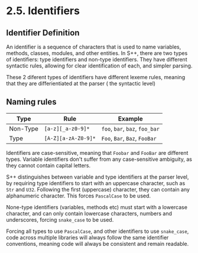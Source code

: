 # 2.5. Identifiers

<primary-label ref="header-label"/>

<secondary-label ref="complete"/>

## Identifier Definition

An identifier is a sequence of characters that is used to name variables, methods, classes, modules, and other entities.
In S++, there are two types of identifiers: type identifiers and non-type identifiers. They have different syntactic
rules, allowing for clear identification of each, and simpler parsing.

These 2 diferent types of identifiers have different lexeme rules, meaning that they are differientiated at the parser (
the syntactic level)

## Naming rules

| Type     | Rule                | Example                        |
|----------|---------------------|--------------------------------|
| Non-Type | `[a-z][_a-z0-9]*`   | `foo`, `bar`, `baz`, `foo_bar` |
| Type     | `[A-Z][a-zA-Z0-9]*` | `Foo`, `Bar`, `Baz`, `FooBar`  |

Identifiers are case-sensitive, meaning that `Foobar` and `FooBar` are different types. Variable identifiers don't
suffer from any case-sensitive ambiguity, as they cannot contain capital letters.

S++ distinguishes between variable and type identifiers at the parser level, by requiring type identifiers to start with
an uppercase character, such as `Str` and `U32`. Following the first (uppercase) character, they can contain any
alphanumeric character. This forces `PascalCase` to be used.

None-type identifiers (variables, methods etc) must start with a lowercase character, and can only contain lowercase
characters, numbers and underscores, forcing `snake_case` to be used.

Forcing all types to use `PascalCase`, and other identifiers to use `snake_case`, code across multiple libraries will
always follow the same identifier conventions, meaning code will always be consistent and remain readable.